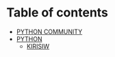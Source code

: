 # Table of contents

* [PYTHON COMMUNITY](README.md)
* [PYTHON](python/README.md)
  * [KIRISIW](python/kirisiw.md)
